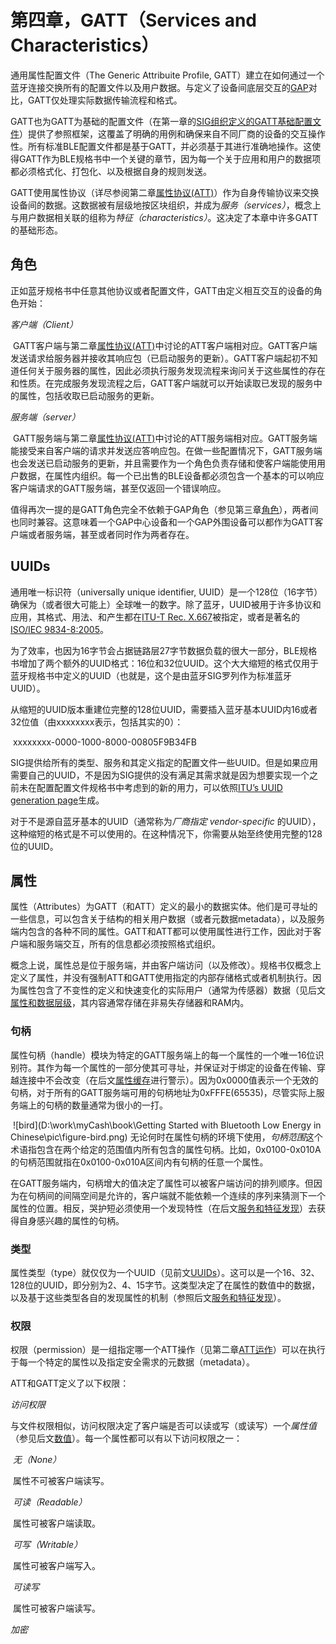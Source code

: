 # 第四章，GATT（Services and Characteristics）

通用属性配置文件（The Generic Attribuite Profile, GATT）建立在如何通过一个蓝牙连接交换所有的配置文件以及用户数据。与定义了设备间底层交互的[GAP](./chapter3.md)对比，GATT仅处理实际数据传输流程和格式。

GATT也为GATT为基础的配置文件（在第一章的[SIG组织定义的GATT基础配置文件](./chapter1.md#SIG组织定义的GATT基础配置文件)）提供了参照框架，这覆盖了明确的用例和确保来自不同厂商的设备的交互操作性。所有标准BLE配置文件都是基于GATT，并必须基于其进行准确地操作。这使得GATT作为BLE规格书中一个关键的章节，因为每一个关于应用和用户的数据项都必须格式化、打包化、以及根据自身的规则发送。

GATT使用属性协议（详尽参阅第二章[属性协议(ATT)](./chapter2.md#属性协议)）作为自身传输协议来交换设备间的数据。这数据被有层级地按区块组织，并成为*服务（services）*，概念上与用户数据相关联的组称为*特征（characteristics）*。这决定了本章中许多GATT的基础形态。

## 角色

正如蓝牙规格书中任意其他协议或者配置文件，GATT由定义相互交互的设备的角色开始：

*客户端（Client）*

​		GATT客户端与第二章[属性协议(ATT)](./chapter2.md#属性协议)中讨论的ATT客户端相对应。GATT客户端发送请求给服务器并接收其响应包（已启动服务的更新）。GATT客户端起初不知道任何关于服务器的属性，因此必须执行服务发现流程来询问关于这些属性的存在和性质。在完成服务发现流程之后，GATT客户端就可以开始读取已发现的服务中的属性，包括收取已启动服务的更新。

*服务端（server）*

​		GATT服务端与第二章[属性协议(ATT)](./chapter2.md#属性协议)中讨论的ATT服务端相对应。GATT服务端能接受来自客户端的请求并发送应答响应包。在做一些配置情况下，GATT服务端也会发送已启动服务的更新，并且需要作为一个角色负责存储和使客户端能使用用户数据，在属性内组织。每一个已出售的BLE设备都必须包含一个基本的可以响应客户端请求的GATT服务端，甚至仅返回一个错误响应。

值得再次一提的是GATT角色完全不依赖于GAP角色（参见第三章[角色](./chapter3.md#角色)），两者间也同时兼容。这意味着一个GAP中心设备和一个GAP外围设备可以都作为GATT客户端或者服务端，甚至或者同时作为两者存在。

## UUIDs

通用唯一标识符（universally unique identifier, UUID）是一个128位（16字节）确保为（或者很大可能上）全球唯一的数字。除了蓝牙，UUID被用于许多协议和应用，其格式、用法、和产生都在[ITU-T Rec. X.667](bit.ly/1gScfna)被指定，或者是著名的[ISO/IEC 9834-8:2005](bit.ly/1es3R3t)。

为了效率，也因为16字节会占据链路层27字节数据负载的很大一部分，BLE规格书增加了两个额外的UUID格式：16位和32位UUID。这个大大缩短的格式仅用于蓝牙规格书中定义的UUID（也就是，这个是由蓝牙SIG罗列作为标准蓝牙UUID）。

从缩短的UUID版本重建位完整的128位UUID，需要插入蓝牙基本UUID内16或者32位值（由xxxxxxxx表示，包括其实的0）：

​	xxxxxxxx-0000-1000-8000-00805F9B34FB

SIG提供给所有的类型、服务和其定义指定的配置文件一些UUID。但是如果应用需要自己的UUID，不是因为SIG提供的没有满足其需求就是因为想要实现一个之前未在配置配置文件规格书中考虑到的新的用力，可以依照[ITU’s UUID generation page](https://www.itu.int/en/ITU-T/asn1/Pages/UUID/uuids.aspx)生成。

对于不是源自蓝牙基本的UUID（通常称为*厂商指定 vendor-specific* 的UUID），这种缩短的格式是不可以使用的。在这种情况下，你需要从始至终使用完整的128位的UUID。

## 属性

属性（Attributes）为GATT（和ATT）定义的最小的数据实体。他们是可寻址的一些信息，可以包含关于结构的相关用户数据（或者元数据metadata），以及服务端内包含的各种不同的属性。GATT和ATT都可以使用属性进行工作，因此对于客户端和服务端交互，所有的信息都必须按照格式组织。

概念上说，属性总是位于服务端，并由客户端访问（以及修改）。规格书仅概念上定义了属性，并没有强制ATT和GATT使用指定的内部存储格式或者机制执行。因为属性包含了不变性的定义和快速变化的实际用户（通常为传感器）数据（见后文[属性和数据层级](#属性和数据层级)，其内容通常存储在非易失存储器和RAM内。

### 句柄

属性句柄（handle）模块为特定的GATT服务端上的每一个属性的一个唯一16位识别符。其作为每一个属性的一部分使其可寻址，并保证对于绑定的设备在传输、穿越连接中不会改变（在后文[属性缓存](#属性缓存)进行警示）。因为0x0000值表示一个无效的句柄，对于所有的GATT服务端可用的句柄地址为0xFFFE(65535)，尽管实际上服务端上的句柄的数量通常为很小的一打。

​	![bird](D:\work\myCash\book\Getting Started with Bluetooth Low Energy in Chinese\pic\figure-bird.png)	无论何时在属性句柄的环境下使用，*句柄范围*这个术语指包含在两个给定的范围值内所有包含的属性句柄。比如，0x0100-0x010A的句柄范围就指在0x0100-0x010A区间内有句柄的任意一个属性。

在GATT服务端内，句柄增大的值决定了属性可以被客户端访问的排列顺序。但因为在句柄间的间隔空间是允许的，客户端就不能依赖一个连续的序列来猜测下一个属性的位置。相反，哭护短必须使用一个发现特性（在后文[服务和特征发现](#服务和特征发现)）去获得自身感兴趣的属性的句柄。

### 类型

属性类型（type）就仅仅为一个UUID（见前文[UUIDs](#UUIDs)）。这可以是一个16、32、128位的UUID，即分别为2、4、15字节。这类型决定了在属性的数值中的数据，以及基于这些类型各自的发现属性的机制（参照后文[服务和特征发现](#服务和特征发现)）。

### 权限

权限（permission）是一组指定哪一个ATT操作（见第二章[ATT运作](./chapter2.md#ATT运作)）可以在执行于每一个特定的属性以及指定安全需求的元数据（metadata）。

ATT和GATT定义了以下权限：

*访问权限*

​		与文件权限相似，访问权限决定了客户端是否可以读或写（或读写）一个*属性值* （参见后文[数值](#数值)）。每一个属性都可以有以下访问权限之一：

​		*无（None）*

​		属性不可被客户端读写。

​		*可读（Readable）*

​		属性可被客户端读取。

​		*可写（Writable）*

​		属性可被客户端写入。

​		*可读写*

​		属性可被客户端读写。

*加密*